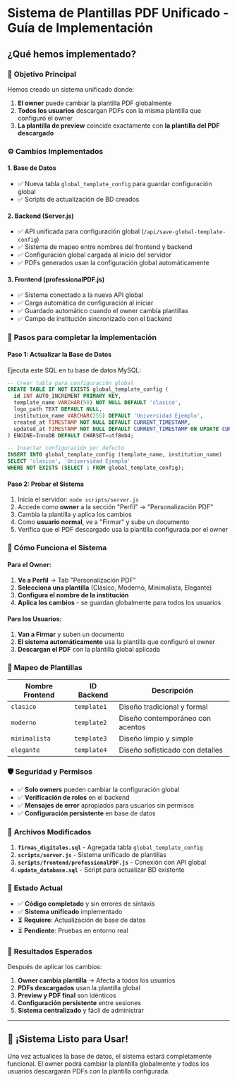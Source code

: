# Sistema de Plantillas PDF Unificado - Guía de Implementación

## ¿Qué hemos implementado?

### 🎯 **Objetivo Principal**

Hemos creado un sistema unificado donde:

1. **El owner** puede cambiar la plantilla PDF globalmente
2. **Todos los usuarios** descargan PDFs con la misma plantilla que configuró el owner
3. **La plantilla de preview** coincide exactamente con **la plantilla del PDF descargado**

### ⚙️ **Cambios Implementados**

#### 1. **Base de Datos**

- ✅ Nueva tabla `global_template_config` para guardar configuración global
- ✅ Scripts de actualización de BD creados

#### 2. **Backend (Server.js)**

- ✅ API unificada para configuración global (`/api/save-global-template-config`)
- ✅ Sistema de mapeo entre nombres del frontend y backend
- ✅ Configuración global cargada al inicio del servidor
- ✅ PDFs generados usan la configuración global automáticamente

#### 3. **Frontend (professionalPDF.js)**

- ✅ Sistema conectado a la nueva API global
- ✅ Carga automática de configuración al iniciar
- ✅ Guardado automático cuando el owner cambia plantillas
- ✅ Campo de institución sincronizado con el backend

### 🔧 **Pasos para completar la implementación**

#### Paso 1: Actualizar la Base de Datos

Ejecuta este SQL en tu base de datos MySQL:

```sql
-- Crear tabla para configuración global
CREATE TABLE IF NOT EXISTS global_template_config (
  id INT AUTO_INCREMENT PRIMARY KEY,
  template_name VARCHAR(50) NOT NULL DEFAULT 'clasico',
  logo_path TEXT DEFAULT NULL,
  institution_name VARCHAR(255) DEFAULT 'Universidad Ejemplo',
  created_at TIMESTAMP NOT NULL DEFAULT CURRENT_TIMESTAMP,
  updated_at TIMESTAMP NOT NULL DEFAULT CURRENT_TIMESTAMP ON UPDATE CURRENT_TIMESTAMP
) ENGINE=InnoDB DEFAULT CHARSET=utf8mb4;

-- Insertar configuración por defecto
INSERT INTO global_template_config (template_name, institution_name)
SELECT 'clasico', 'Universidad Ejemplo'
WHERE NOT EXISTS (SELECT 1 FROM global_template_config);
```

#### Paso 2: Probar el Sistema

1. Inicia el servidor: `node scripts/server.js`
2. Accede como **owner** a la sección "Perfil" → "Personalización PDF"
3. Cambia la plantilla y aplica los cambios
4. Como **usuario normal**, ve a "Firmar" y sube un documento
5. Verifica que el PDF descargado usa la plantilla configurada por el owner

### 🎨 **Cómo Funciona el Sistema**

#### Para el Owner:

1. **Ve a Perfil** → Tab "Personalización PDF"
2. **Selecciona una plantilla** (Clásico, Moderno, Minimalista, Elegante)
3. **Configura el nombre de la institución**
4. **Aplica los cambios** - se guardan globalmente para todos los usuarios

#### Para los Usuarios:

1. **Van a Firmar** y suben un documento
2. **El sistema automáticamente** usa la plantilla que configuró el owner
3. **Descargan el PDF** con la plantilla global aplicada

### 🔄 **Mapeo de Plantillas**

| Nombre Frontend | ID Backend  | Descripción                      |
| --------------- | ----------- | -------------------------------- |
| `clasico`       | `template1` | Diseño tradicional y formal      |
| `moderno`       | `template2` | Diseño contemporáneo con acentos |
| `minimalista`   | `template3` | Diseño limpio y simple           |
| `elegante`      | `template4` | Diseño sofisticado con detalles  |

### 🛡️ **Seguridad y Permisos**

- ✅ **Solo owners** pueden cambiar la configuración global
- ✅ **Verificación de roles** en el backend
- ✅ **Mensajes de error** apropiados para usuarios sin permisos
- ✅ **Configuración persistente** en base de datos

### 📁 **Archivos Modificados**

1. **`firmas_digitales.sql`** - Agregada tabla `global_template_config`
2. **`scripts/server.js`** - Sistema unificado de plantillas
3. **`scripts/frontend/professionalPDF.js`** - Conexión con API global
4. **`update_database.sql`** - Script para actualizar BD existente

### 🚀 **Estado Actual**

- ✅ **Código completado** y sin errores de sintaxis
- ✅ **Sistema unificado** implementado
- ⏳ **Requiere**: Actualización de base de datos
- ⏳ **Pendiente**: Pruebas en entorno real

### 🎯 **Resultados Esperados**

Después de aplicar los cambios:

1. **Owner cambia plantilla** → Afecta a todos los usuarios
2. **PDFs descargados** usan la plantilla global
3. **Preview y PDF final** son idénticos
4. **Configuración persistente** entre sesiones
5. **Sistema centralizado** y fácil de administrar

---

## 🎉 **¡Sistema Listo para Usar!**

Una vez actualices la base de datos, el sistema estará completamente funcional. El owner podrá cambiar la plantilla globalmente y todos los usuarios descargarán PDFs con la plantilla configurada.
